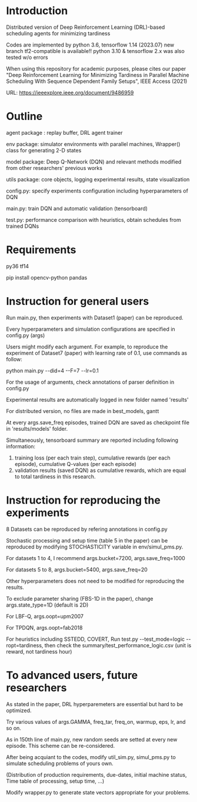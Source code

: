 # Introduction

Distributed version of Deep Reinforcement Learning (DRL)-based scheduling agents for minimizing tardiness

Codes are implemented by python 3.6, tensorflow 1.14
(2023.07) new branch tf2-compatible is available!! python 3.10 & tensorflow 2.x was also tested w/o errors

When using this repository for academic purposes,
please cites our paper "Deep Reinforcement Learning for Minimizing Tardiness in Parallel Machine Scheduling With Sequence Dependent Family Setups", IEEE Access (2021)

URL: https://ieeexplore.ieee.org/document/9486959

# Outline
agent package : replay buffer, DRL agent trainer

env package: simulator environments with parallel machines, Wrapper() class for generating 2-D states

model package: Deep Q-Network (DQN) and relevant methods modified from other researchers' previous works

utils package: core objects, logging experimental results, state visualization

config.py: specify experiments configuration including hyperparameters of DQN

main.py: train DQN and automatic validation (tensorboard)

test.py: performance comparison with heuristics, obtain schedules from trained DQNs


# Requirements
py36 tf14

pip install opencv-python pandas

# Instruction for general users
Run main.py, then experiments with Dataset1 (paper) can be reproduced.

Every hyperparameters and simulation configurations are specified in config.py (args)

Users might modify each argument. For example, to reproduce the experiment of Dataset7 (paper) with learning rate of 0.1, use commands as follow:

python main.py --did=4 --F=7 --lr=0.1

For the usage of arguments, check annotations of parser definition in config.py


Experimental results are automatically logged in new folder named 'results'

For distributed version, no files are made in best_models, gantt 

At every args.save_freq episodes, trained DQN are saved as checkpoint file in 'results/models' folder.

Simultaneously, tensorboard summary are reported including following information:

1. training loss (per each train step), cumulative rewards (per each episode), cumulative Q-values (per each episode)
2. validation results (saved DQN) as cumulative rewards, which are equal to total tardiness in this research.

# Instruction for reproducing the experiments
8 Datasets can be reproduced by refering annotations in config.py

Stochastic processing and setup time (table 5 in the paper) can be reproduced by modifying STOCHASTICITY variable in env/simul_pms.py.

For datasets 1 to 4, I recommend args.bucket=7200, args.save_freq=1000

For datasets 5 to 8, args.bucket=5400, args.save_freq=20

Other hyperparameters does not need to be modified for reproducing the results.

To exclude parameter sharing (FBS-1D in the paper), change args.state_type=1D (default is 2D)

For LBF-Q, args.oopt=upm2007

For TPDQN, args.oopt=fab2018

For heuristics including SSTEDD, COVERT, Run test.py --test_mode=logic --ropt=tardiness, then check the summary/test_performance_logic.csv (unit is reward, not tardiness hour)

# To advanced users, future researchers
As stated in the paper, DRL hyperparemeters are essential but hard to be optimized. 

Try various values of args.GAMMA, freq_tar, freq_on, warmup, eps, lr, and so on.

As in 150th line of main.py, new random seeds are setted at every new episode. This scheme can be re-considered.


After being acquiant to the codes, modify util_sim.py, simul_pms.py to simulate scheduling problems of yours own. 

(Distribution of production requirements, due-dates, initial machine status, Time table of processing, setup time, ...)

Modify wrapper.py to generate state vectors appropriate for your problems.

